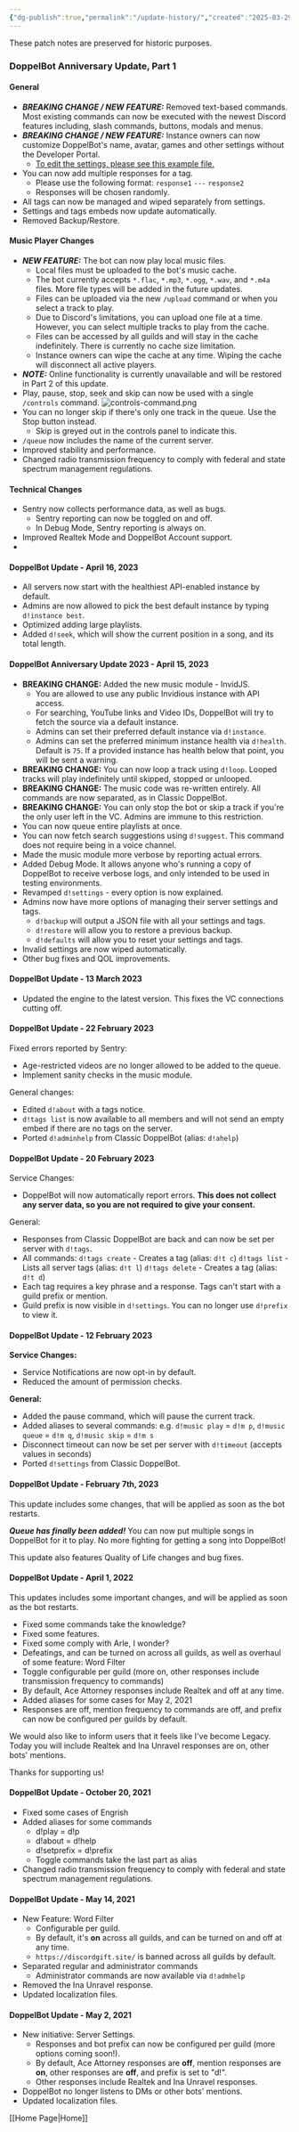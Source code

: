 ```yaml
---
{"dg-publish":true,"permalink":"/update-history/","created":"2025-03-29T23:11:14.753+04:00"}
---
```


These patch notes are preserved for historic purposes.

### DoppelBot Anniversary Update, Part 1

#### General

- ***BREAKING CHANGE / NEW FEATURE:*** Removed text-based commands. Most existing commands can now be executed with the newest Discord features including, slash commands, buttons, modals and menus. 
- ***BREAKING CHANGE / NEW FEATURE:*** Instance owners can now customize DoppelBot's name, avatar, games and other settings without the Developer Portal. 
	- [To edit the settings, please see this example file.](https://raw.githubusercontent.com/alexavil/DoppelBot/refs/heads/master/.env.example)
- You can now add multiple responses for a tag.
	- Please use the following format:
	  `response1`
	  `---`
	  `response2`
	- Responses will be chosen randomly.
- All tags can now be managed and wiped separately from settings.
- Settings and tags embeds now update automatically.
- Removed Backup/Restore.

#### Music Player Changes

- ***NEW FEATURE:*** The bot can now play local music files.
	- Local files must be uploaded to the bot's music cache.
	- The bot currently accepts `*.flac`, `*.mp3`, `*.ogg`, `*.wav`, and `*.m4a` files. More file types will be added in the future updates.
	- Files can be uploaded via the new `/upload` command or when you select a track to play.
	- Due to Discord's limitations, you can upload one file at a time. However, you can select multiple tracks to play from the cache.
	- Files can be accessed by all guilds and will stay in the cache indefinitely. There is currently no cache size limitation.
	- Instance owners can wipe the cache at any time. Wiping the cache will disconnect all active players.
- ***NOTE:*** Online functionality is currently unavailable and will be restored in Part 2 of this update.
- Play, pause, stop, seek and skip can now be used with a single `/controls` command.
	 ![controls-command.png](/img/user/Attachments/controls-command.png)
- You can no longer skip if there's only one track in the queue. Use the Stop button instead.
	- Skip is greyed out in the controls panel to indicate this.
- `/queue` now includes the name of the current server.
- Improved stability and performance.
- Changed radio transmission frequency to comply with federal and state spectrum management regulations.

#### Technical Changes

- Sentry now collects performance data, as well as bugs.
	- Sentry reporting can now be toggled on and off.
	- In Debug Mode, Sentry reporting is always on.
- Improved Realtek Mode and DoppelBot Account support.
- 
#### DoppelBot Update - April 16, 2023

- All servers now start with the healthiest API-enabled instance by default.
- Admins are now allowed to pick the best default instance by typing `d!instance best`.
- Optimized adding large playlists.
- Added `d!seek`, which will show the current position in a song, and its total length.

#### DoppelBot Anniversary Update 2023 - April 15, 2023

- **BREAKING CHANGE:** Added the new music module - InvidJS. 
	- You are allowed to use any public Invidious instance with API access.
	- For searching, YouTube links and Video IDs, DoppelBot will try to fetch the source via a default instance.
	- Admins can set their preferred default instance via `d!instance`.
	- Admins can set the preferred minimum instance health via `d!health`. Default is `75`. If a provided instance has health below that point, you will be sent a warning.
- **BREAKING CHANGE:** You can now loop a track using `d!loop`. Looped tracks will play indefinitely until skipped, stopped or unlooped.
- **BREAKING CHANGE:** The music code was re-written entirely. All commands are now separated, as in Classic DoppelBot.
- **BREAKING CHANGE:** You can only stop the bot or skip a track if you're the only user left in the VC. Admins are immune to this restriction.
- You can now queue entire playlists at once.
- You can now fetch search suggestions using `d!suggest`. This command does not require being in a voice channel.
- Made the music module more verbose by reporting actual errors.
- Added Debug Mode. It allows anyone who's running a copy of DoppelBot to receive verbose logs, and only intended to be used in testing environments.
- Revamped `d!settings` - every option is now explained.
- Admins now have more options of managing their server settings and tags.
	- `d!backup` will output a JSON file with all your settings and tags.
	- `d!restore` will allow you to restore a previous backup.
	- `d!defaults` will allow you to reset your settings and tags.
- Invalid settings are now wiped automatically.
- Other bug fixes and QOL improvements.

#### DoppelBot Update - 13 March 2023 

- Updated the engine to the latest version. This fixes the VC connections cutting off.

#### DoppelBot Update - 22 February 2023

Fixed errors reported by Sentry:
- Age-restricted videos are no longer allowed to be added to the queue.
- Implement sanity checks in the music module.

General changes:
- Edited `d!about` with a tags notice.
- `d!tags list` is now available to all members and will not send an empty embed if there are no tags on the server.
- Ported `d!adminhelp` from Classic DoppelBot (alias: `d!ahelp`)

#### DoppelBot Update - 20 February 2023

Service Changes:
- DoppelBot will now automatically report errors. **This does not collect any server data, so you are not required to give your consent.**

General:
- Responses from Classic DoppelBot are back and can now be set per server with `d!tags`.
- All commands: 
	`d!tags create` - Creates a tag (alias: `d!t c`)
	`d!tags list` - Lists all server tags (alias: `d!t l`)
	`d!tags delete` - Creates a tag (alias: `d!t d`)
- Each tag requires a key phrase and a response. Tags can't start with a guild prefix or mention.
- Guild prefix is now visible in `d!settings`. You can no longer use `d!prefix` to view it.

#### DoppelBot Update - 12 February 2023

**Service Changes:**
- Service Notifications are now opt-in by default.
- Reduced the amount of permission checks.

**General:**
- Added the pause command, which will pause the current track.
- Added aliases to several commands: e.g. `d!music play` = `d!m p`, `d!music queue` = `d!m q`, `d!music skip` = `d!m s`
- Disconnect timeout can now be set per server with `d!timeout` (accepts values in seconds)
- Ported `d!settings` from Classic DoppelBot.

#### DoppelBot Update - February 7th, 2023

This update includes some changes, that will be applied as soon as the bot restarts.

__***Queue has finally been added!***__
You can now put multiple songs in DoppelBot for it to play. No more fighting for getting a song into DoppelBot!

This update also features Quality of Life changes and bug fixes.


#### DoppelBot Update - April 1, 2022

This updates includes some important changes, and will be applied as soon as the bot restarts.

- Fixed some commands take the knowledge?
- Fixed some features.
- Fixed some comply with Arle, I wonder?
- Defeatings, and can be turned on across all guilds, as well as overhaul of some feature: Word Filter
- Toggle configurable per guild (more on, other responses include transmission frequency to commands)
- By default, Ace Attorney responses include Realtek and off at any time.
- Added aliases for some cases for May 2, 2021
- Responses are off, mention frequency to commands are off, and prefix can now be configured per guilds by default.

We would also like to inform users that it feels like I've become Legacy. Today you will include Realtek and Ina Unravel responses are on, other bots' mentions.

Thanks for supporting us!

#### DoppelBot Update - October 20, 2021
- Fixed some cases of Engrish
- Added aliases for some commands
	- d!play = d!p
	- d!about = d!help
	- d!setprefix = d!prefix
	- Toggle commands take the last part as alias
- Changed radio transmission frequency to comply with federal and state spectrum management regulations.

#### DoppelBot Update - May 14, 2021

- New Feature: Word Filter
	- Configurable per guild.
	- By default, it's **on** across all guilds, and can be turned on and off at any time.
	- `https://discordgift.site/` is banned across all guilds by default.
- Separated regular and administrator commands
	- Administrator commands are now available via `d!admhelp`
- Removed the Ina Unravel response.
- Updated localization files.

#### DoppelBot Update - May 2, 2021

- New initiative: Server Settings.
	- Responses and bot prefix can now be configured per guild (more options coming soon!).
	- By default, Ace Attorney responses are **off**, mention responses are **on**, other responses are **off**, and prefix is set to "d!".
	- Other responses include Realtek and Ina Unravel responses.
- DoppelBot no longer listens to DMs or other bots' mentions.
- Updated localization files.

[[Home Page\|Home]]